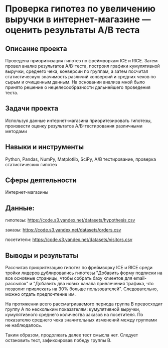 # Проверка гипотез по увеличению выручки в интернет-магазине — оценить результаты A/B теста

## Описание проекта
Проведена приоритизация гипотез по фреймворкам ICE и RICE. Затем провел анализ результатов A/B-теста, построил графики кумулятивной выручки, среднего чека, конверсии по группам, а затем посчитал статистическую значимость различий конверсий и средних чеков по сырым и очищенным данным. На основании анализа мной было принято решение о нецелесообразности дальнейшего проведения теста.

## Задачи проекта
Используя данные интернет-магазина приоритезировать гипотезы, произвести оценку результатов A/B-тестирования различными методами

## Навыки и инструменты
Python, Pandas, NumPy, Matplotlib, SciPy, A/B тестирование, проверка статистических гипотез

## Сферы деятельности
Интернет-магазины

## Данные: 
гипотезы: https://code.s3.yandex.net/datasets/hypothesis.csv

заказы: https://code.s3.yandex.net/datasets/orders.csv

посетители: https://code.s3.yandex.net/datasets/visitors.csv

## Выводы и результаты
Рассчитав приоритезацию гипотез по фреймворку ICE и RICE среди тройки лидеров дублировались гипотезы "Добавить форму подписки на все основные страницы, чтобы собрать базу клиентов для email-рассылок" и "Добавить два новых канала привлечения трафика, что позволит привлекать на 30% больше пользователей". Следовательно, можно отдать предпочтение им.

На протяжении всего рассматриваемого периода группа В превосходит группу А по нескольким показателям: кумулятивной выручки, кумулятивного среднего количества заказов на посетителя. По показателю среднего чека значительных изменений между группами не наблюдалось.

Таким образом, продолжать далее тест смысла нет. Следует остановить тест, зафиксировав победу группы В.
